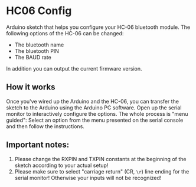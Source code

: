 # HC06 Config
Arduino sketch that helps you configure your HC-06 bluetooth module. 
The following options of the HC-06 can be changed:

* The bluetooth name
* The bluetooth PIN
* The BAUD rate

In addition you can output the current firmware version.

## How it works

Once you've wired up the Arduino and the HC-06, you can transfer the sketch 
to the Arduino using the Arduino PC software. Open up the serial monitor to
interactively configure the options. The whole process is "menu guided":
Select an option from the menu presented on the serial console and then 
follow the instructions.

## Important notes:
1. Please change the RXPIN and TXPIN constants at the beginning of the sketch
according to your actual setup!
2. Please make sure to select "carriage return" (CR, `\r`) line ending for the
serial monitor! Otherwise your inputs will not be recognized!
